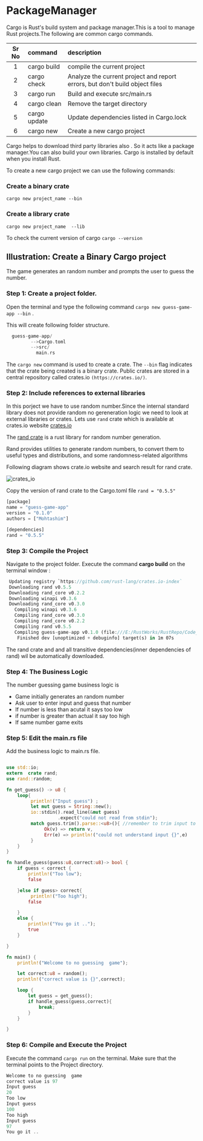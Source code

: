 # PackageManager

Cargo is Rust's build system and package manager.This is a tool to manage Rust projects.The following are common cargo commands.

 |Sr No |  command    | description|
|:----:|:----------|:-------|
| 1    | cargo build     | compile the current project     |
| 2    | cargo check     | Analyze the current project and report errors, but don't build object files     |
| 3    | cargo run     | Build and execute src/main.rs
|4   | cargo clean |     Remove the target directory
|5|cargo update|  Update dependencies listed in Cargo.lock
|6|cargo new |  Create a new cargo project

Cargo helps to download third party libraries also . So it acts like a package manager.You can also build your own libraries. Cargo is installed by default when you install Rust.

To create a new cargo project we can use the following commands: 
 
 ### Create  a binary crate
 
 `cargo new project_name --bin `
 
 ### Create a library crate 
`cargo new project_name  --lib`

To check the current version of cargo
`cargo --version`

## Illustration: Create a Binary Cargo project

The game  generates an random number and prompts the user to guess the number.

### Step 1: Create a project folder.

Open the terminal and type the following command
`cargo new guess-game-app --bin` .

This will create following folder structure.

```rust
  guess-game-app/
         -->Cargo.toml
         -->src/
           main.rs
```

The  `cargo new` command is used to create a crate. The `--bin` flag indicates that the crate being created is a binary crate.
Public crates are stored in a central repository called crates.io `(https://crates.io/)`.

### Step 2: Include references to external libraries

In this porject we have to use random number.Since the internal standard library does not provide random no gereneration logic we need to look at external libraries or crates. Lets use `rand` crate which is available at crates.io website [crates.io](https://crates.io/)

 The [rand crate](https://crates.io/crates/rand) is a rust library for random number generation.

Rand provides utilities to generate random numbers, to convert them to useful types and distributions, and some randomness-related algorithms

Following diagram shows crate.io website and search result for rand crate.

![crates_io](https://user-images.githubusercontent.com/9062443/47617238-2f44ae00-daeb-11e8-876b-70a4f1248bb6.png)

 Copy the version of rand crate to the Cargo.toml file `rand = "0.5.5"`

```rust
[package]
name = "guess-game-app"
version = "0.1.0"
authors = ["Mohtashim"]

[dependencies]
rand = "0.5.5"

```

### Step 3: Compile the Project 

Navigate to the project folder. Execute the command **cargo build** on the terminal window : 

```rust
 Updating registry `https://github.com/rust-lang/crates.io-index`
 Downloading rand v0.5.5
 Downloading rand_core v0.2.2
 Downloading winapi v0.3.6
 Downloading rand_core v0.3.0
   Compiling winapi v0.3.6
   Compiling rand_core v0.3.0
   Compiling rand_core v0.2.2
   Compiling rand v0.5.5
   Compiling guess-game-app v0.1.0 (file:///E:/RustWorks/RustRepo/Code_Snippets/cargo-projects/guess-game-app)
    Finished dev [unoptimized + debuginfo] target(s) in 1m 07s

```

The rand crate and  and all transitive dependencies(inner dependencies of rand) wil be automatically downloaded. 

### Step 4: The Business Logic

 The number guessing game business logic is 
  - Game initially generates an random number
  - Ask user to enter input and guess that number
  - If number is less than acutal it says too low
  - if number is greater than actual it say too high
  - If same number game exits


### Step 5: Edit the main.rs file

Add the business logic to main.rs file.

```rust

use std::io;
extern  crate rand;
use rand::random;

fn get_guess() -> u8 {
    loop{
         println!("Input guess") ;
         let mut guess = String::new();
         io::stdin().read_line(&mut guess)
                   .expect("could not read from stdin");
         match guess.trim().parse::<u8>(){ //remember to trim input to avoid enter spaces
              Ok(v) => return v,
              Err(e) => println!("could not understand input {}",e)
         }
    }
}

fn handle_guess(guess:u8,correct:u8)-> bool {
    if guess < correct {
        println!("Too low");
        false

    }else if guess> correct{
         println!("Too high");
        false

    }
    else {
        println!("You go it ..");
        true
    }

}

fn main() {
    println!("Welcome to no guessing  game");

    let correct:u8 = random();
    println!("correct value is {}",correct);

    loop {
        let guess = get_guess();
        if handle_guess(guess,correct){
            break;
        }
    }

}


```

### Step 6: Compile and Execute the Project

Execute the command `cargo run` on the terminal. Make sure that the terminal points to the Project directory.

```rust
Welcome to no guessing  game
correct value is 97
Input guess
20
Too low
Input guess
100
Too high
Input guess
97
You go it ..


````
